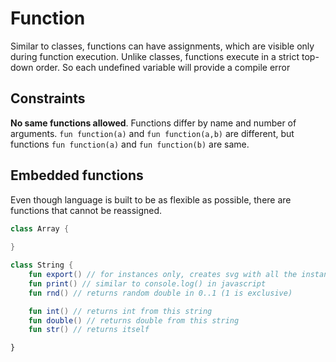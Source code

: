 # Function

Similar to classes, functions can have assignments, which are visible only during function execution. Unlike classes,
functions execute in a strict top-down order. So each undefined variable will provide a compile error

## Constraints

**No same functions allowed**. Functions differ by name and number of arguments. ```fun function(a)```
and ```fun function(a,b)``` are different, but functions ```fun function(a)``` and ```fun function(b)``` are same.

## Embedded functions

Even though language is built to be as flexible as possible, there are functions that cannot be reassigned.

```kotlin
class Array {
    
}

class String {
    fun export() // for instances only, creates svg with all the instances that have export attribute
    fun print() // similar to console.log() in javascript
    fun rnd() // returns random double in 0..1 (1 is exclusive)

    fun int() // returns int from this string
    fun double() // returns double from this string
    fun str() // returns itself

}
```